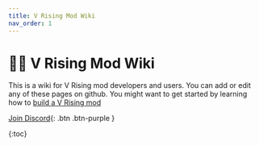 ```yaml
---
title: V Rising Mod Wiki
nav_order: 1
---
```


# 🧛‍♂️ V Rising Mod Wiki
This is a wiki for V Rising mod developers and users. You can add or edit any of these pages on github. You might want to get started by learning how to [build a V Rising mod](/dev/#how-to-make-a-vrising-mod)

[Join Discord](https://discord.gg/vrisingmods){: .btn .btn-purple }

{:toc}